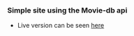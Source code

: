 ### Simple site using the Movie-db api

- Live version can be seen [here](https://themoviedbportfolioapp.herokuapp.com/)
